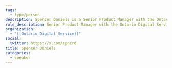 ```yaml
---
tags:
  - type/person
description: Spencer Daniels is a Senior Product Manager with the Ontario Digital Service. Some of his other recent work includes overhauling Ontario’s Environmental Registry and becoming a dad (again). He believes that software, like people, is always a work in progress.
role_description: Senior Product Manager with the Ontario Digital Service
organization:
  - "[[Ontario Digital Service]]"
social:
  twitter: https://x.com/spncrd
title: Spencer Daniels
categories:
  - speaker
---
```

